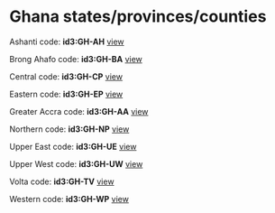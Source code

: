 # Ghana states/provinces/counties
Ashanti     code: **id3:GH-AH**     [view](../export/geojson/medium/id3/gh/ah.geojson)     


Brong Ahafo     code: **id3:GH-BA**     [view](../export/geojson/medium/id3/gh/ba.geojson)     


Central     code: **id3:GH-CP**     [view](../export/geojson/medium/id3/gh/cp.geojson)     


Eastern     code: **id3:GH-EP**     [view](../export/geojson/medium/id3/gh/ep.geojson)     


Greater Accra     code: **id3:GH-AA**     [view](../export/geojson/medium/id3/gh/aa.geojson)     


Northern     code: **id3:GH-NP**     [view](../export/geojson/medium/id3/gh/np.geojson)     


Upper East     code: **id3:GH-UE**     [view](../export/geojson/medium/id3/gh/ue.geojson)     


Upper West     code: **id3:GH-UW**     [view](../export/geojson/medium/id3/gh/uw.geojson)     


Volta     code: **id3:GH-TV**     [view](../export/geojson/medium/id3/gh/tv.geojson)     


Western     code: **id3:GH-WP**     [view](../export/geojson/medium/id3/gh/wp.geojson)     

